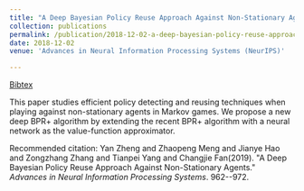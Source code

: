 ```yaml
---
title: "A Deep Bayesian Policy Reuse Approach Against Non-Stationary Agents"
collection: publications
permalink: /publication/2018-12-02-a-deep-bayesian-policy-reuse-approach-against-non-stationary-agents
date: 2018-12-02
venue: 'Advances in Neural Information Processing Systems (NeurIPS)'

---
```

[Bibtex](http://tianpeiyang.github.io/files/neurips_deepbpr.bib)


This paper studies efficient policy detecting and reusing techniques when playing against non-stationary agents in Markov games. We propose a new deep BPR+ algorithm by extending the recent BPR+ algorithm with a neural network as the value-function approximator.

Recommended citation: Yan Zheng and Zhaopeng Meng and Jianye Hao and Zongzhang Zhang and Tianpei Yang and Changjie Fan(2019). "A Deep Bayesian Policy Reuse Approach Against Non-Stationary Agents." <i>Advances in Neural Information Processing Systems</i>. 962--972.

